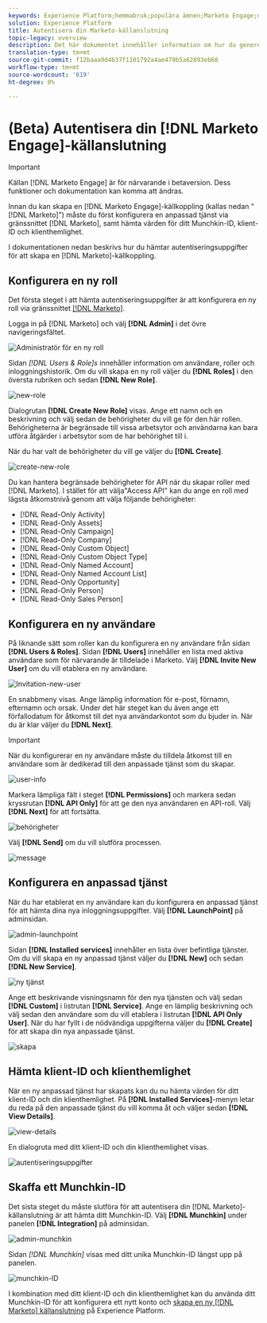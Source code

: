 ```yaml
---
keywords: Experience Platform;hemmabruk;populära ämnen;Marketo Engage;markering för att engagera;markering för
solution: Experience Platform
title: Autentisera din Marketo-källanslutning
topic-legacy: overview
description: Det här dokumentet innehåller information om hur du genererar autentiseringsuppgifter för Marketo.
translation-type: tm+mt
source-git-commit: f12baaa9d4b37f1101792a4ae479b5a62893eb68
workflow-type: tm+mt
source-wordcount: '619'
ht-degree: 0%

---
```



# (Beta) Autentisera din [!DNL Marketo Engage]-källanslutning

>[!IMPORTANT]
>
>Källan [!DNL Marketo Engage] är för närvarande i betaversion. Dess funktioner och dokumentation kan komma att ändras.

Innan du kan skapa en [!DNL Marketo Engage]-källkoppling (kallas nedan &quot;[!DNL Marketo]&quot;) måste du först konfigurera en anpassad tjänst via gränssnittet [!DNL Marketo], samt hämta värden för ditt Munchkin-ID, klient-ID och klienthemlighet.

I dokumentationen nedan beskrivs hur du hämtar autentiseringsuppgifter för att skapa en [!DNL Marketo]-källkoppling.

## Konfigurera en ny roll

Det första steget i att hämta autentiseringsuppgifter är att konfigurera en ny roll via gränssnittet [[!DNL Marketo]](https://app-sjint.marketo.com/#MM0A1).

Logga in på [!DNL Marketo] och välj **[!DNL Admin]** i det övre navigeringsfältet.

![Administratör för en ny roll](../images/marketo/home.png)

Sidan *[!DNL Users & Role]s* innehåller information om användare, roller och inloggningshistorik. Om du vill skapa en ny roll väljer du **[!DNL Roles]** i den översta rubriken och sedan **[!DNL New Role]**.

![new-role](../images/marketo/new-role.png)

Dialogrutan **[!DNL Create New Role]** visas. Ange ett namn och en beskrivning och välj sedan de behörigheter du vill ge för den här rollen. Behörigheterna är begränsade till vissa arbetsytor och användarna kan bara utföra åtgärder i arbetsytor som de har behörighet till i.

När du har valt de behörigheter du vill ge väljer du **[!DNL Create]**.

![create-new-role](../images/marketo/create-new-role.png)

Du kan hantera begränsade behörigheter för API när du skapar roller med [!DNL Marketo]. I stället för att välja&quot;Access API&quot; kan du ange en roll med lägsta åtkomstnivå genom att välja följande behörigheter:

* [!DNL Read-Only Activity]
* [!DNL Read-Only Assets]
* [!DNL Read-Only Campaign]
* [!DNL Read-Only Company]
* [!DNL Read-Only Custom Object]
* [!DNL Read-Only Custom Object Type]
* [!DNL Read-Only Named Account]
* [!DNL Read-Only Named Account List]
* [!DNL Read-Only Opportunity]
* [!DNL Read-Only Person]
* [!DNL Read-Only Sales Person]

## Konfigurera en ny användare

På liknande sätt som roller kan du konfigurera en ny användare från sidan **[!DNL Users & Roles]**. Sidan **[!DNL Users]** innehåller en lista med aktiva användare som för närvarande är tilldelade i Marketo. Välj **[!DNL Invite New User]** om du vill etablera en ny användare.

![Invitation-new-user](../images/marketo/invite-new-user.png)

En snabbmeny visas. Ange lämplig information för e-post, förnamn, efternamn och orsak. Under det här steget kan du även ange ett förfallodatum för åtkomst till det nya användarkontot som du bjuder in. När du är klar väljer du **[!DNL Next]**.

>[!IMPORTANT]
>
>När du konfigurerar en ny användare måste du tilldela åtkomst till en användare som är dedikerad till den anpassade tjänst som du skapar.

![user-info](../images/marketo/new-user-info.png)

Markera lämpliga fält i steget **[!DNL Permissions]** och markera sedan kryssrutan **[!DNL API Only]** för att ge den nya användaren en API-roll. Välj **[!DNL Next]** för att fortsätta.

![behörigheter](../images/marketo/permissions.png)

Välj **[!DNL Send]** om du vill slutföra processen.

![message](../images/marketo/message.png)

## Konfigurera en anpassad tjänst

När du har etablerat en ny användare kan du konfigurera en anpassad tjänst för att hämta dina nya inloggningsuppgifter. Välj **[!DNL LaunchPoint]** på adminsidan.

![admin-launchpoint](../images/marketo/admin-launchpoint.png)

Sidan **[!DNL Installed services]** innehåller en lista över befintliga tjänster. Om du vill skapa en ny anpassad tjänst väljer du **[!DNL New]** och sedan **[!DNL New Service]**.

![ny tjänst](../images/marketo/new-service.png)

Ange ett beskrivande visningsnamn för den nya tjänsten och välj sedan **[!DNL Custom]** i listrutan **[!DNL Service]**. Ange en lämplig beskrivning och välj sedan den användare som du vill etablera i listrutan **[!DNL API Only User]**. När du har fyllt i de nödvändiga uppgifterna väljer du **[!DNL Create]** för att skapa din nya anpassade tjänst.

![skapa](../images/marketo/create.png)

## Hämta klient-ID och klienthemlighet

När en ny anpassad tjänst har skapats kan du nu hämta värden för ditt klient-ID och din klienthemlighet. På **[!DNL Installed Services]**-menyn letar du reda på den anpassade tjänst du vill komma åt och väljer sedan **[!DNL View Details]**.

![view-details](../images/marketo/view-details.png)

En dialogruta med ditt klient-ID och din klienthemlighet visas.

![autentiseringsuppgifter](../images/marketo/credentials.png)

## Skaffa ett Munchkin-ID

Det sista steget du måste slutföra för att autentisera din [!DNL Marketo]-källanslutning är att hämta ditt Munchkin-ID. Välj **[!DNL Munchkin]** under panelen **[!DNL Integration]** på adminsidan.

![admin-munchkin](../images/marketo/admin-munchkin.png)

Sidan *[!DNL Munchkin]* visas med ditt unika Munchkin-ID längst upp på panelen.

![munchkin-ID](../images/marketo/munchkin-id.png)

I kombination med ditt klient-ID och din klienthemlighet kan du använda ditt Munchkin-ID för att konfigurera ett nytt konto och [skapa en ny [!DNL Marketo] källanslutning](../../../tutorials/ui/create/adobe-applications/marketo.md) på Experience Platform.
